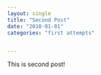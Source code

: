 ```yaml
---
layout: single
title: "Second Post"
date: "2018-01-01"
categories: "first attempts"


---
```


This is second post!